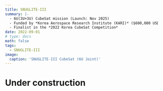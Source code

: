 ```yaml
---
title: SNUGLITE-III
summary: |-
  - 6U(3U+3U) CubeSat mission (Launch: Nov 2025)
  - Funded by *Korea Aerospace Research Institute (KARI)* ($600,000 USD)
  - Finalist in the *2022 Korea CubeSat Competition*
date: 2022-09-01
# type: docs
math: false
tags:
  - SNUGLITE-III
image:
  caption: 'SNUGLITE-III CubeSat (6U Joint)'
---
```


# Under construction